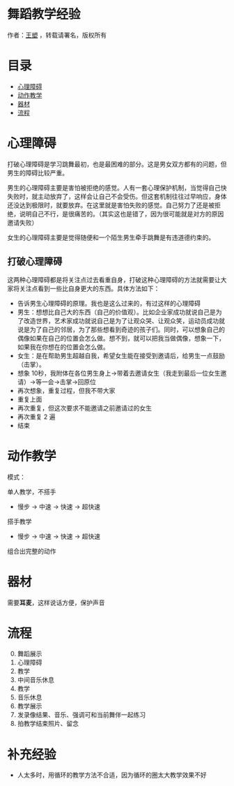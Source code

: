 # 舞蹈教学经验

作者：[王塑](https://github.com/james016) ，转载请署名，版权所有

# 目录

* [心理障碍](?#心理障碍)
* [动作教学](?#动作教学)
* [器材](?#器材)
* [流程](?#流程)

# 心理障碍

打破心理障碍是学习跳舞最初，也是最困难的部分。这是男女双方都有的问题，但男生的障碍比较严重。

男生的心理障碍主要是害怕被拒绝的感觉。人有一套心理保护机制，当觉得自己快失败时，就主动放弃了，这样会让自己不会受伤。但这套机制往往过早响应，身体还没达到极限时，就要放弃。在这里就是害怕失败的感觉。自己努力了还是被拒绝，说明自己不行，是很痛苦的。（其实这也是错了，因为很可能就是对方的原因邀请失败）

女生的心理障碍主要是觉得随便和一个陌生男生牵手跳舞是有违道德约束的。

## 打破心理障碍

这两种心理障碍都是将关注点过去看重自身，打破这种心理障碍的方法就需要让大家将关注点看到一些比自身更大的东西。具体方法如下：

* 告诉男生心理障碍的原理。我也是这么过来的，有过这样的心理障碍
* 男生：想想比自己大的东西（自己的价值观）。比如企业家成功就说自己是为了改造世界，艺术家成功就说自己是为了让观众哭、让观众笑，运动员成功就说是为了自己的邻居，为了那些想看到奇迹的孩子们。同时，可以想象自己的偶像如果在自己的位置会怎么做。想不到，就可以把我当做偶像，想象一下，如果我在你想在的位置会怎么做。
* 女生：是在帮助男生超越自我，希望女生能在接受到邀请后，给男生一点鼓励（击掌）。
* 想象 10秒，我附体在各位男生身上->带着去邀请女生（我走到最后一位女生邀请）->等一会->击掌->回原位
* 再次想象，重复过程，但我不带大家
* 重复上面
* 再次重复，但这次要求不能邀请之前邀请过的女生
* 再次重复 2 遍
* 结束

# 动作教学

模式：

单人教学，不搭手

* 慢步 -> 中速 -> 快速 -> 超快速

搭手教学

* 慢步 -> 中速 -> 快速 -> 超快速

组合出完整的动作

# 器材

需要**耳麦**，这样说话方便，保护声音

# 流程

0. 舞蹈展示
1. 心理障碍
2. 教学
3. 中间音乐休息
4. 教学
5. 音乐休息
6. 教学展示
7. 发录像结果、音乐、强调可和当前舞伴一起练习
8. 拍教学结束照片、留念

# 补充经验

* 人太多时，用循环的教学方法不合适，因为循环的圈太大教学效果不好